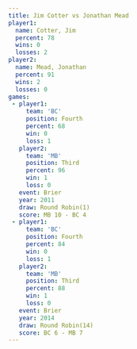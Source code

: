 ```yaml
---
title: Jim Cotter vs Jonathan Mead
player1:              
  name: Cotter, Jim   
  percent: 78         
  wins: 0             
  losses: 2           
player2:              
  name: Mead, Jonathan
  percent: 91         
  wins: 2             
  losses: 0           
games:
 - player1:          
     team: 'BC'      
     position: Fourth
     percent: 68     
     win: 0          
     loss: 1         
   player2:         
     team: 'MB'     
     position: Third
     percent: 96    
     win: 1         
     loss: 0        
   event: Brier        
   year: 2011          
   draw: Round Robin(1)
   score: MB 10 - BC 4 
 - player1:          
     team: 'BC'      
     position: Fourth
     percent: 84     
     win: 0          
     loss: 1         
   player2:         
     team: 'MB'     
     position: Third
     percent: 88    
     win: 1         
     loss: 0        
   event: Brier         
   year: 2014           
   draw: Round Robin(14)
   score: BC 6 - MB 7   
---
```

